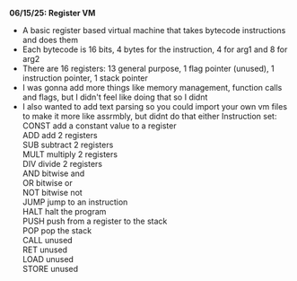 **06/15/25: Register VM** 
- A basic register based virtual machine that takes bytecode instructions and does them
- Each bytecode is 16 bits, 4 bytes for the instruction, 4 for arg1 and 8 for arg2
- There are 16 registers: 13 general purpose, 1 flag pointer (unused), 1 instruction pointer, 1 stack pointer
- I was gonna add more things like memory management, function calls and flags, but I didn't feel like doing that so I didnt
- I also wanted to add text parsing so you could import your own vm files to make it more like assrmbly, but didnt do that either
Instruction set:  
CONST add a constant value to a register  
ADD add 2 registers  
SUB subtract 2 registers  
MULT multiply 2 registers  
DIV divide 2 registers  
AND bitwise and  
OR bitwise or  
NOT bitwise not  
JUMP jump to an instruction  
HALT halt the program  
PUSH push from a register to the stack  
POP pop the stack  
CALL unused  
RET unused  
LOAD unused  
STORE unused
